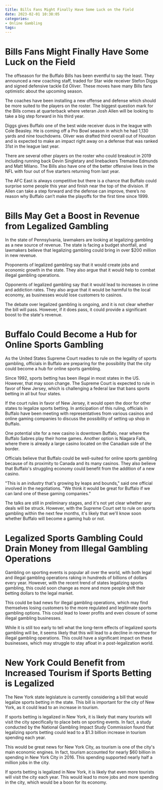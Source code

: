 ```yaml
---
title: Bills Fans Might Finally Have Some Luck on the Field
date: 2023-02-01 10:38:05
categories:
- Online Gambling
tags:
---
```



#  Bills Fans Might Finally Have Some Luck on the Field
The offseason for the Buffalo Bills has been eventful to say the least. They announced a new coaching staff, traded for Star wide receiver Stefon Diggs and signed defensive tackle Ed Oliver. These moves have many Bills fans optimistic about the upcoming season.

The coaches have been installing a new offense and defense which should be more suited to the players on the roster. The biggest question mark for the Bills comes at quarterback where veteran Josh Allen will be looking to take a big step forward in his third year.

Diggs gives Buffalo one of the best wide receiver duos in the league with Cole Beasley. He is coming off a Pro Bowl season in which he had 1,130 yards and nine touchdowns. Oliver was drafted third overall out of Houston and is expected to make an impact right away on a defense that was ranked 31st in the league last year.

There are several other players on the roster who could breakout in 2019 including running back Devin Singletary and linebackers Tremaine Edmunds and Matt Milano. The Bills also have one of the better offensive lines in the NFL with four out of five starters returning from last year.

The AFC East is always competitive but there is a chance that Buffalo could surprise some people this year and finish near the top of the division. If Allen can take a step forward and the defense can improve, there’s no reason why Buffalo can’t make the playoffs for the first time since 1999.

#  Bills May Get a Boost in Revenue from Legalized Gambling

In the state of Pennsylvania, lawmakers are looking at legalizing gambling as a new source of revenue. The state is facing a budget shortfall, and lawmakers believe that legalizing gambling could bring in over $200 million in new revenue.

Proponents of legalized gambling say that it would create jobs and economic growth in the state. They also argue that it would help to combat illegal gambling operations.

Opponents of legalized gambling say that it would lead to increases in crime and addiction rates. They also argue that it would be harmful to the local economy, as businesses would lose customers to casinos.

The debate over legalized gambling is ongoing, and it is not clear whether the bill will pass. However, if it does pass, it could provide a significant boost to the state's revenue.

#  Buffalo Could Become a Hub for Online Sports Gambling

As the United States Supreme Court readies to rule on the legality of sports gambling, officials in Buffalo are preparing for the possibility that the city could become a hub for online sports gambling.

Since 1992, sports betting has been illegal in most states in the US. However, that may soon change. The Supreme Court is expected to rule in favor of New Jersey, which is challenging a federal law that bans sports betting in all but four states.

If the court rules in favor of New Jersey, it would open the door for other states to legalize sports betting. In anticipation of this ruling, officials in Buffalo have been meeting with representatives from various casinos and online gaming companies to discuss the possibility of setting up shop in Buffalo.

One potential site for a new casino is downtown Buffalo, near where the Buffalo Sabres play their home games. Another option is Niagara Falls, where there is already a large casino located on the Canadian side of the border.

Officials believe that Buffalo could be well-suited for online sports gambling because of its proximity to Canada and its many casinos. They also believe that Buffalo's struggling economy could benefit from the addition of a new casino.

"This is an industry that's growing by leaps and bounds," said one official involved in the negotiations. "We think it would be great for Buffalo if we can land one of these gaming companies."

The talks are still in preliminary stages, and it's not yet clear whether any deals will be struck. However, with the Supreme Court set to rule on sports gambling within the next few months, it's likely that we'll know soon whether Buffalo will become a gaming hub or not.

# Legalized Sports Gambling Could Drain Money from Illegal Gambling Operations

Gambling on sporting events is popular all over the world, with both legal and illegal gambling operations raking in hundreds of billions of dollars every year. However, with the recent trend of states legalizing sports gambling, this could soon change as more and more people shift their betting dollars to the legal market.

This could be bad news for illegal gambling operations, which may find themselves losing customers to the more regulated and legitimate sports gambling options. This could lead to lower profits and even closure of some illegal gambling businesses.

While it is still too early to tell what the long-term effects of legalized sports gambling will be, it seems likely that this will lead to a decline in revenue for illegal gambling operations. This could have a significant impact on these businesses, which may struggle to stay afloat in a post-legalization world.

#  New York Could Benefit from Increased Tourism if Sports Betting is Legalized

The New York state legislature is currently considering a bill that would legalize sports betting in the state. This bill is important for the city of New York, as it could lead to an increase in tourism.

If sports betting is legalized in New York, it is likely that many tourists will visit the city specifically to place bets on sporting events. In fact, a study conducted by the National Gambling Impact Study Commission found that legalizing sports betting could lead to a $1.3 billion increase in tourism spending each year.

This would be great news for New York City, as tourism is one of the city's main economic engines. In fact, tourism accounted for nearly $60 billion in spending in New York City in 2016. This spending supported nearly half a million jobs in the city.

If sports betting is legalized in New York, it is likely that even more tourists will visit the city each year. This would lead to more jobs and more spending in the city, which would be a boon for its economy.